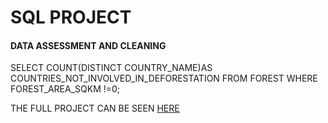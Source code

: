 # SQL PROJECT

#### DATA ASSESSMENT AND CLEANING 

SELECT COUNT(DISTINCT COUNTRY_NAME)AS COUNTRIES_NOT_INVOLVED_IN_DEFORESTATION FROM FOREST WHERE FOREST_AREA_SQKM !=0;








THE FULL PROJECT CAN BE SEEN [HERE](https://github.com/akpanmary46/SQL1/blob/main/PROJECT%20WORK.sql)

